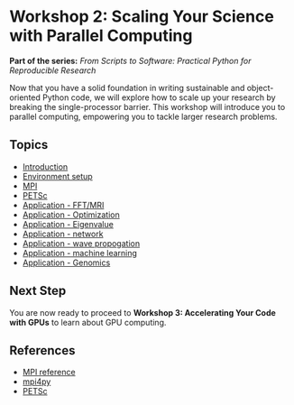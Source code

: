 # Workshop 2: Scaling Your Science with Parallel Computing

**Part of the series:** *From Scripts to Software: Practical Python for Reproducible Research*

Now that you have a solid foundation in writing sustainable and object-oriented Python code, we will explore how to scale up your research by breaking the single-processor barrier. This workshop will introduce you to parallel computing, empowering you to tackle larger research problems.

## Topics

* [Introduction](workshop-2/00-intro.md)
* [Environment setup](workshop-2/21-environment.md)
* [MPI](workshop-2/20-mpi-paradigm.md)
* [PETSc](workshop-2/40-petsc.md)
* [Application - FFT/MRI](workshop-2/31-mri.md)
* [Application - Optimization](workshop-2/41-petsc_tao_app.md)
* [Application - Eigenvalue](workshop-2/42-petsc-eigen.md)
* [Application - network](workshop-2/44-petsc-network.md)
* [Application - wave propogation](workshop-2/45-petsc-wave.md)
* [Application - machine learning](workshop-2/46-petsc-ml.md)
* [Application - Genomics](workshop-2/47-petsc-genomics.md)


## Next Step

You are now ready to proceed to **Workshop 3: Accelerating Your Code with GPUs** to learn about GPU computing.


## References

- [MPI reference](https://www.mpi-forum.org/docs/)
- [mpi4py](https://mpi4py.readthedocs.io/en/stable/)
- [PETSc](https://petsc.org/release/manual/)
